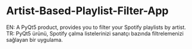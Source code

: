 # Artist-Based-Playlist-Filter-App
EN: A PyQt5 product, provides you to filter your Spotify playlists by artist. TR: PyQt5 ürünü, Spotify çalma listelerinizi sanatçı bazında filtrelemenizi sağlayan bir uygulama.
